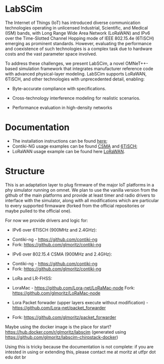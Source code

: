 # LabSCim

The Internet of Things (IoT) has introduced diverse communication technologies operating in unlicensed Industrial, Scientific, and Medical (ISM) bands, with Long Range Wide Area Network (LoRaWAN) and IPv6 over the Time-Slotted Channel Hopping mode of IEEE 802.15.4e (6TiSCH) emerging as prominent standards. However, evaluating the performance and coexistence of such technologies is a complex task due to hardware costs and the vast parameter space involved.

To address these challenges, we present LabSCim, a novel OMNeT++-based simulation framework that integrates manufacturer reference code with advanced physical-layer modeling. LabSCim supports LoRaWAN, 6TiSCH, and other technologies with unprecedented detail, enabling:

- Byte-accurate compliance with specifications.

- Cross-technology interference modeling for realistic scenarios.

- Performance evaluation in high-density networks



# Documentation

- The installation instructions can be found [here](documentation/INSTALLATION.md);
- Contiki-NG usage examples can be found [CSMA](documentation/EXAMPLE_CSMA_CONTIKI.md) and [6TiSCH](documentation/EXAMPLE_6TiSCH_CONTIKI.md);
- LoRaWAN usage example can be found here [LoRaWAN](documentation/EXAMPLE_LoRaWAN.md).

# Structure

This is an adaptation layer to plug firmware of the major IoT platforms in a phy simulator running on omnet.
We plan to use the vanilla version from the github of the main platforms and provide at least timer and radio drivers to interface with the simulator, along with all modifications which are particular to every supported firmaware (forked from the official repositories or maybe pulled to the official one).

For now we provide drivers and logic for:

* IPv6 over 6TISCH (900MHz and 2.4GHz):

- Contiki-ng - https://github.com/contiki-ng
- Fork: https://github.com/glmoritz/contiki-ng

* IPv6 over 802.15.4 CSMA (900MHz and 2.4GHz):

- Contiki-ng - https://github.com/contiki-ng
- Fork: https://github.com/glmoritz/contiki-ng

* LoRa and LR-FHSS:

- LoraMac - https://github.com/Lora-net/LoRaMac-node
Fork: https://github.com/glmoritz/LoRaMac-node
  
- Lora Packet forwader (upper layers execute without modification) - https://github.com/Lora-net/packet_forwarder
- Fork: https://github.com/glmoritz/packet_forwarder

Maybe using the docker image is the place for start?
  https://hub.docker.com/r/glmoritz/labscim (generated using https://github.com/glmoritz/labscim-chirpstack-docker)

Using this is tricky because the documentation is not complete: if you are intested in using or extending this, please contact me at moritz at utfpr dot edu dot br

  
